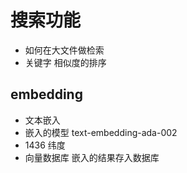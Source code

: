 # 搜索功能

- 如何在大文件做检索
- 关键字 相似度的排序

## embedding
- 文本嵌入
- 嵌入的模型 text-embedding-ada-002
- 1436 纬度
- 向量数据库
    嵌入的结果存入数据库